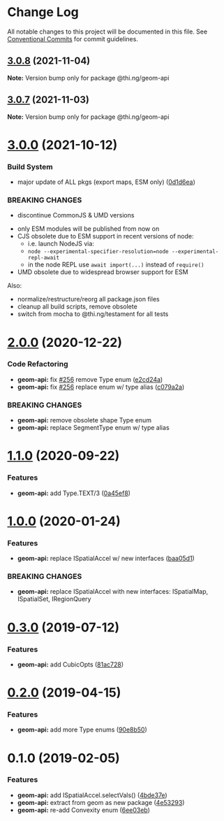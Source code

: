 # Change Log

All notable changes to this project will be documented in this file.
See [Conventional Commits](https://conventionalcommits.org) for commit guidelines.

## [3.0.8](https://github.com/thi-ng/umbrella/compare/@thi.ng/geom-api@3.0.7...@thi.ng/geom-api@3.0.8) (2021-11-04)

**Note:** Version bump only for package @thi.ng/geom-api





## [3.0.7](https://github.com/thi-ng/umbrella/compare/@thi.ng/geom-api@3.0.6...@thi.ng/geom-api@3.0.7) (2021-11-03)

**Note:** Version bump only for package @thi.ng/geom-api





# [3.0.0](https://github.com/thi-ng/umbrella/compare/@thi.ng/geom-api@2.0.31...@thi.ng/geom-api@3.0.0) (2021-10-12)


### Build System

* major update of ALL pkgs (export maps, ESM only) ([0d1d6ea](https://github.com/thi-ng/umbrella/commit/0d1d6ea9fab2a645d6c5f2bf2591459b939c09b6))


### BREAKING CHANGES

* discontinue CommonJS & UMD versions

- only ESM modules will be published from now on
- CJS obsolete due to ESM support in recent versions of node:
  - i.e. launch NodeJS via:
  - `node --experimental-specifier-resolution=node --experimental-repl-await`
  - in the node REPL use `await import(...)` instead of `require()`
- UMD obsolete due to widespread browser support for ESM

Also:
- normalize/restructure/reorg all package.json files
- cleanup all build scripts, remove obsolete
- switch from mocha to @thi.ng/testament for all tests






#  [2.0.0](https://github.com/thi-ng/umbrella/compare/@thi.ng/geom-api@1.1.4...@thi.ng/geom-api@2.0.0) (2020-12-22)

###  Code Refactoring

- **geom-api:** fix [#256](https://github.com/thi-ng/umbrella/issues/256) remove Type enum ([e2cd24a](https://github.com/thi-ng/umbrella/commit/e2cd24a7fc24af4c2541cd426e5b03431cc8fe86))
- **geom-api:** fix [#256](https://github.com/thi-ng/umbrella/issues/256) replace enum w/ type alias ([c079a2a](https://github.com/thi-ng/umbrella/commit/c079a2ac620ef731429501d88580b4baada98ab6))

###  BREAKING CHANGES

- **geom-api:** remove obsolete shape Type enum
- **geom-api:** replace SegmentType enum w/ type alias

#  [1.1.0](https://github.com/thi-ng/umbrella/compare/@thi.ng/geom-api@1.0.34...@thi.ng/geom-api@1.1.0) (2020-09-22)

###  Features

- **geom-api:** add Type.TEXT/3 ([0a45ef8](https://github.com/thi-ng/umbrella/commit/0a45ef8aa99d3dab1bb98c503cf87d1bef0ab8e2))

#  [1.0.0](https://github.com/thi-ng/umbrella/compare/@thi.ng/geom-api@0.3.8...@thi.ng/geom-api@1.0.0) (2020-01-24)

###  Features

- **geom-api:** replace ISpatialAccel w/ new interfaces ([baa05d1](https://github.com/thi-ng/umbrella/commit/baa05d1908a940115690cb3d1dd403173061d63a))

###  BREAKING CHANGES

- **geom-api:** replace ISpatialAccel with new interfaces: ISpatialMap, ISpatialSet, IRegionQuery

#  [0.3.0](https://github.com/thi-ng/umbrella/compare/@thi.ng/geom-api@0.2.5...@thi.ng/geom-api@0.3.0) (2019-07-12)

###  Features

- **geom-api:** add CubicOpts ([81ac728](https://github.com/thi-ng/umbrella/commit/81ac728))

#  [0.2.0](https://github.com/thi-ng/umbrella/compare/@thi.ng/geom-api@0.1.12...@thi.ng/geom-api@0.2.0) (2019-04-15)

###  Features

- **geom-api:** add more Type enums ([90e8b50](https://github.com/thi-ng/umbrella/commit/90e8b50))

#  0.1.0 (2019-02-05)

###  Features

- **geom-api:** add ISpatialAccel.selectVals() ([4bde37e](https://github.com/thi-ng/umbrella/commit/4bde37e))
- **geom-api:** extract from geom as new package ([4e53293](https://github.com/thi-ng/umbrella/commit/4e53293))
- **geom-api:** re-add Convexity enum ([6ee03eb](https://github.com/thi-ng/umbrella/commit/6ee03eb))
